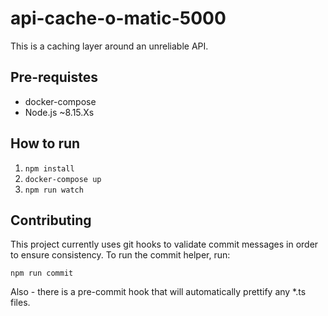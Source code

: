 # api-cache-o-matic-5000

This is a caching layer around an unreliable API.

## Pre-requistes

- docker-compose
- Node.js ~8.15.Xs

## How to run

1. `npm install`
2. `docker-compose up`
3. `npm run watch`

## Contributing

This project currently uses git hooks to validate commit messages in order to ensure consistency. To run the commit helper, run:

`npm run commit`

Also - there is a pre-commit hook that will automatically prettify any \*.ts files.
